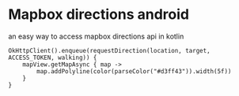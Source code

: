 # Mapbox directions android

an easy way to access mapbox directions api in kotlin

```
OkHttpClient().enqueue(requestDirection(location, target, ACCESS_TOKEN, walking)) {
    mapView.getMapAsync { map ->
        map.addPolyline(color(parseColor("#d3ff43")).width(5f))
    }
}
```